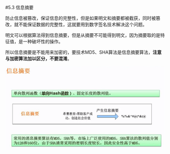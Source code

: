 #5.3 信息摘要

防止信息被篡改，保证信息的完整性，但是如果明文和摘要都被截获，同时被篡改，就不能保证数据的完整性，这就要用到数字签名技术解决这个问题。

明文可以根据算法得到信息摘要，但是从摘要不可能得到明文，因为摘要取的是特征值，是一种破坏性的操作。

所以信息摘要是不能用来加密的，要技术MD5、SHA算法是信息摘要算法，**注意与加密算法加以区分，不要混淆**。

![](/imgs/1.6.3-1信息摘要.png)